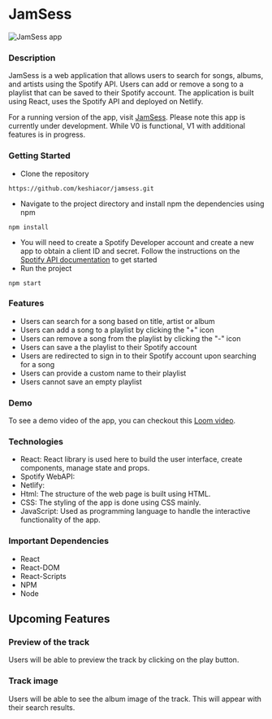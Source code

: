 # JamSess

![JamSess app](https://github.com/keshiacor/jamsess/blob/main/src/JamSess.png)

### Description

JamSess is a web application that allows users to search for songs, albums, and artists using the Spotify API. Users can add or remove a song to a playlist that can be saved to their Spotify account. The application is built using React, uses the Spotify API and deployed on Netlify.

For a running version of the app, visit [JamSess](https://jamsess.netlify.app/).
Please note this app is currently under development. While V0 is functional, V1 with additional features is in progress.

### Getting Started

- Clone the repository

```
https://github.com/keshiacor/jamsess.git
```

- Navigate to the project directory and install npm the dependencies using npm

```
npm install
```

- You will need to create a Spotify Developer account and create a new app to obtain a client ID and secret. Follow the instructions on the [Spotify API documentation](https://developer.spotify.com/documentation/web-api/concepts/apps) to get started
- Run the project

```
npm start
```

### Features

- Users can search for a song based on title, artist or album
- Users can add a song to a playlist by clicking the "+" icon
- Users can remove a song from the playlist by clicking the "-" icon
- Users can save a the playlist to their Spotify account
- Users are redirected to sign in to their Spotify account upon searching for a song
- Users can provide a custom name to their playlist
- Users cannot save an empty playlist

### Demo

To see a demo video of the app, you can checkout this [Loom video](https://www.loom.com/share/582f6ad357484d099640dd1c6266b21b).

### Technologies

- React: React library is used here to build the user interface, create components, manage state and props.
- Spotify WebAPI:
- Netlify:
- Html: The structure of the web page is built using HTML.
- CSS: The styling of the app is done using CSS mainly.
- JavaScript: Used as programming language to handle the interactive functionality of the app.

### Important Dependencies

- React
- React-DOM
- React-Scripts
- NPM
- Node

## Upcoming Features

### Preview of the track

Users will be able to preview the track by clicking on the play button.

### Track image

Users will be able to see the album image of the track. This will appear with their search results.
